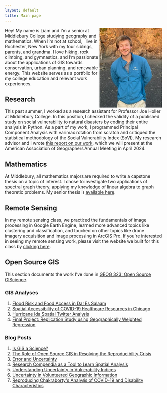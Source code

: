 ```yaml
---
layout: default
title: Main page
---
```


<img src="/assets/Profile_Photo.jpg" align="right" width="200px"/>
Hey! My name is Liam and I’m a senior at Middlebury College studying geography and mathematics. When I’m not at school, I live in Rochester, New York with my four siblings, parents, and grandma. I love hiking, rock climbing, and gymnastics, and I’m passionate about the applications of GIS towards conservation, urban planning, and renewable energy. This website serves as a portfolio for my college education and relevant work experiences.
<br clear="left"/>

<!-- | Hey! My name is Liam and I’m a senior at Middlebury College studying geography and mathematics. When I’m not at school, I live in Rochester, New York with my four siblings, parents, and grandma. I love hiking, rock climbing, and gymnastics, and I’m passionate about the applications of GIS towards conservation, urban planning, and renewable energy. This website serves as a portfolio for my college education and relevant work experiences. | ![<img src="(assets/Profile_Photo.jpg" width="500"/>](assets/Profile_Photo.jpg) | -->

## Research
This past summer, I worked as a research assistant for Professor Joe Holler at Middlebury College.
In this position, I checked the validity of a published study on social vulnerability to natural disasters by coding their entire analysis in Python.
As a part of my work, I programmed Principal Component Analysis with varimax rotation from scratch and critiqued the statistical methodology of the Social Vulnerability Index (SoVI).
My research advisor and I wrote [this report on our work](RPr-Spielman-2020-report.pdf), which we will present at the American Association of Geographers Annual Meeting in April 2024. 

## Mathematics

At Middlebury, all mathematics majors are required to write a capstone thesis on a topic of interest.
I chose to investigate two applications of spectral graph theory, applying my knowledge of linear algebra to graph theoretic problems.
My senior thesis is [available here](thesis.pdf).

## Remote Sensing

In my remote sensing class, we practiced the fundamentals of image processing in Google Earth Engine, learned more advanced topics like clustering and classification, and touched on other topics like drone imagery acquisition and image processing in ArcGIS Pro.
If you're interested in seeing my remote sensing work, please visit the website we built for this class by [clicking here](https://sites.middlebury.edu/lwsmithremotesensing/).

## Open Source GIS

This section documents the work I've done in [GEOG 323: Open Source GIScience](https://gis4dev.github.io/).

### GIS Analyses
1. [Flood Risk and Food Access in Dar Es Salaam](/Dar-Es-Salaam-Vulnerability/report)
2. [Spatial Accessibility of COVID-19 Healthcare Resources in Chicago](COVID-19-spatial-accessibility)
3. [Hurricane Ida Spatial Twitter Analysis](hurricane-ida-spatial-twitter-analysis)
4. [Final Project: Replication Study using Geographically Weighted Regression](dental-gwr)

### Blog Posts

1. [Is GIS a Science?](open-giscience)
2. [The Role of Open Source GIS in Resolving the Reproducibility Crisis](Reproducibility-crisis)
3. [Error and Uncertainty](error-and-uncertainty)
4. [Research Compendia as a Tool to Learn Spatial Analysis](Research-Compendium-Learning-Spatial-Analysis)
5. [Understanding Uncertainty in Vulnerability Indices](vulnerability_and_uncertainty)
6. [Uncertainty in Volunteered Geographic Information](VGI-Uncertainty)
7. [Reproducing Chakraborty's Analysis of COVID-19 and Disability Characteristics](chakraborty-reproduction)

